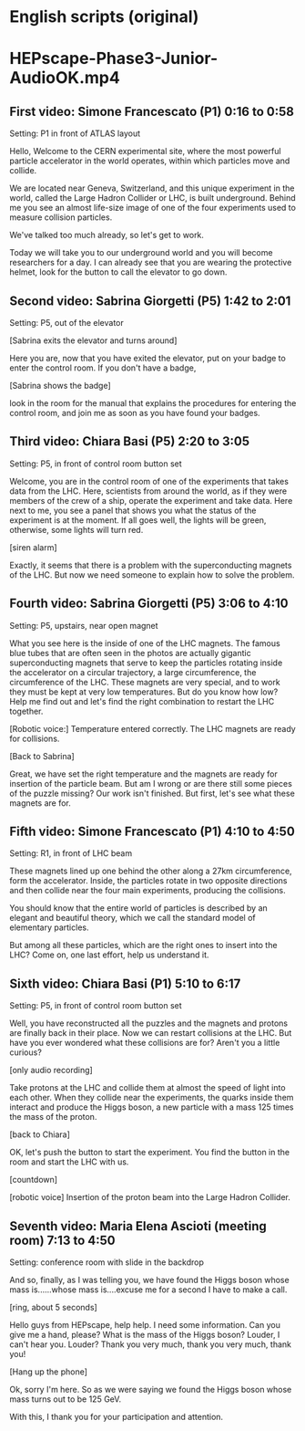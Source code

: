 English scripts (original)
===

# HEPscape-Phase3-Junior-AudioOK.mp4

## First video: Simone Francescato (P1) 0:16 to 0:58

Setting: P1 in front of ATLAS layout

Hello, Welcome to the CERN experimental site, where the most powerful particle accelerator in the world operates, within which particles move and collide.

We are located near Geneva, Switzerland, and this unique experiment in the world, called the Large Hadron Collider or LHC, is built underground. Behind me you see an almost life-size image of one of the four experiments used to measure collision particles.

We've talked too much already, so let's get to work.

Today we will take you to our underground world and you will become researchers for a day. I can already see that you are wearing the protective helmet, look for the button to call the elevator to go down.

## Second video: Sabrina  Giorgetti (P5) 1:42 to 2:01

Setting: P5, out of the elevator

[Sabrina exits the elevator and turns around]

Here you are, now that you have exited the elevator, put on your badge to enter the control room. If you don't have a badge,

[Sabrina shows the badge]

look in the room for the manual that explains the procedures for entering the control room, and join me as soon as you have found your badges.

## Third video: Chiara Basi  (P5) 2:20 to 3:05

Setting: P5, in front of control room button set

Welcome, you are in the control room of one of the experiments that takes data from the LHC. Here, scientists from around the world, as if they were members of the crew of a ship, operate the experiment and take data. Here next to me, you see a panel that shows you what the status of the experiment is at the moment. If all goes well, the lights will be green, otherwise, some lights will turn red.

[siren alarm]

Exactly, it seems that there is a problem with the superconducting magnets of the LHC. But now we need someone to explain how to solve the problem.

## Fourth video: Sabrina  Giorgetti (P5) 3:06 to 4:10

Setting: P5, upstairs, near open magnet 

What you see here is the inside of one of the LHC magnets. The famous blue tubes that are often seen in the photos are actually gigantic superconducting magnets that serve to keep the particles rotating inside the accelerator on a circular trajectory, a large circumference, the circumference of the LHC. These magnets are very special, and to work they must be kept at very low temperatures. But do you know how low? Help me find out and let's find the right combination to restart the LHC together.

[Robotic voice:]
Temperature entered correctly. The LHC magnets are ready for collisions.

[Back to Sabrina]

Great, we have set the right temperature and the magnets are ready for insertion of the particle beam. But am I wrong or are there still some pieces of the puzzle missing? Our work isn't finished. But first, let's see what these magnets are for.

## Fifth video: Simone Francescato (P1) 4:10 to 4:50

Setting: R1, in front of LHC beam

These magnets lined up one behind the other along a 27km circumference, form the accelerator. Inside, the particles rotate in two opposite directions and then collide near the four main experiments, producing the collisions.

You should know that the entire world of particles is described by an elegant and beautiful theory, which we call the standard model of elementary particles.

But among all these particles, which are the right ones to insert into the LHC? Come on, one last effort, help us understand it.

## Sixth video: Chiara Basi  (P1) 5:10 to 6:17

Setting: P5, in front of control room button set

Well, you have reconstructed all the puzzles and the magnets and protons are finally back in their place. Now we can restart collisions at the LHC.
But have you ever wondered what these collisions are for? Aren't you a little curious?

[only audio recording]

Take protons at the LHC and collide them at almost the speed of light into each other. When they collide near the experiments, the quarks inside them interact and produce the Higgs boson, a new particle with a mass 125 times the mass of the proton.

[back to Chiara]

OK, let's push the button to start the experiment. You find the button in the room and start the LHC with us.

[countdown]

[robotic voice] Insertion of the proton beam into the Large Hadron Collider.

## Seventh video: Maria Elena Ascioti (meeting room) 7:13 to 4:50

Setting: conference room with slide in the backdrop

And so, finally, as I was telling you, we have found the Higgs boson whose mass is......whose mass is....excuse me for a second I have to make a call.

[ring, about 5 seconds]

Hello guys from HEPscape, help help.
I need some information.
Can you give me a hand, please? What is the mass of the Higgs boson?
Louder, I can't hear you.
Louder?
Thank you very much, thank you very much, thank you!

[Hang up the phone]

Ok, sorry I'm here. So as we were saying we found the Higgs boson whose mass turns out to be 125 GeV.

With this, I thank you for your participation and attention.
